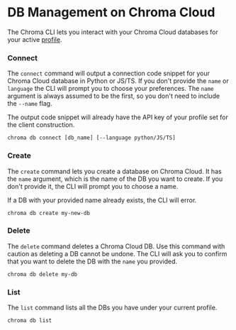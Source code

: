 # DB Management on Chroma Cloud

The Chroma CLI lets you interact with your Chroma Cloud databases for your active [profile](./profile).

### Connect

The `connect` command will output a connection code snippet for your Chroma Cloud database in Python or JS/TS. If you don't provide the `name` or `language` the CLI will prompt you to choose your preferences. The `name` argument is always assumed to be the first, so you don't need to include the `--name` flag.

The output code snippet will already have the API key of your profile set for the client construction.

```terminal
chroma db connect [db_name] [--language python/JS/TS]
```

### Create

The `create` command lets you create a database on Chroma Cloud. It has the `name` argument, which is the name of the DB you want to create. If you don't provide it, the CLI will prompt you to choose a name.

If a DB with your provided name already exists, the CLI will error.

```terminal
chroma db create my-new-db
```

### Delete

The `delete` command deletes a Chroma Cloud DB. Use this command with caution as deleting a DB cannot be undone. The CLI will ask you to confirm that you want to delete the DB with the `name` you provided.

```terminal
chroma db delete my-db
```

### List

The `list` command lists all the DBs you have under your current profile.

```terminal
chroma db list
```
